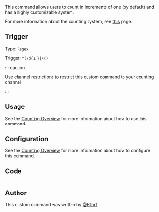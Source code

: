 This command allows users to count in increments of one (by default) and has a highly customizable system.

For more information about the counting system, see [this](https://github.com/H1nr1/yagpdb-cc/blob/master/website/docs/fun/counting/overview.md) page.

## Trigger

Type: `Regex`

Trigger: `^(\d{1,}|\()`

::: caution

Use channel restrictions to restrict this custom command to your counting channel

:::

## Usage

See the [Counting Overview](https://github.com/H1nr1/yagpdb-cc/blob/master/website/docs/fun/counting/overview.md) for more information about how to use this command.

## Configuration

See the [Counting Overview](https://github.com/H1nr1/yagpdb-cc/blob/master/website/docs/fun/counting/overview.md) for more information about how to configure this command.

## Code

```gotmplfile=../../../../src/fun/counting/main.go.tmpl
```

## Author

This custom command was written by [@H1nr1](https://github.com/H1nr1)
